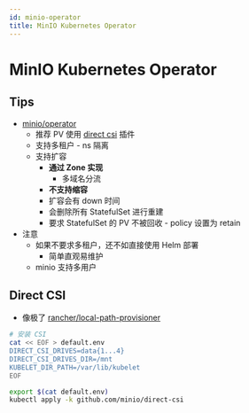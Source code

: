 ```yaml
---
id: minio-operator
title: MinIO Kubernetes Operator
---
```


# MinIO Kubernetes Operator
## Tips
* [minio/operator](https://github.com/minio/operator)
  * 推荐 PV 使用 [direct csi](https://github.com/minio/operator/blob/master/docs/using-direct-csi.md) 插件
  * 支持多租户 - ns 隔离
  * 支持扩容
    * __通过 Zone 实现__
      * 多域名分流
    * __不支持缩容__
    * 扩容会有 down 时间
    * 会删除所有 StatefulSet 进行重建
    * 要求 StatefulSet 的 PV 不被回收 - policy 设置为 retain
* 注意
  * 如果不要求多租户，还不如直接使用 Helm 部署
    * 简单直观易维护
  * minio 支持多用户

## Direct CSI
* 像极了 [rancher/local-path-provisioner](https://github.com/rancher/local-path-provisioner)

```bash
# 安装 CSI
cat << EOF > default.env
DIRECT_CSI_DRIVES=data{1...4}
DIRECT_CSI_DRIVES_DIR=/mnt
KUBELET_DIR_PATH=/var/lib/kubelet
EOF

export $(cat default.env)
kubectl apply -k github.com/minio/direct-csi
```
